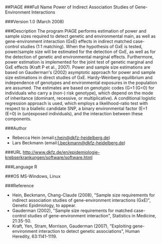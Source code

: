 ##PIAGE
###Full Name
Power of Indirect Association Studies of Gene-Environment Interactions

###Version
1.0 (March 2008)

###Description
The program PIAGE performs estimation of power and sample sizes required to detect genetic and environmental main, as well as gene-environment interaction (GxE) effects in indirect matched case-control studies (1:1 matching). When the hypothesis of GxE is tested, power/sample size will be estimated for the detection of GxE, as well as for the detection of genetic and environmental marginal effects. Furthermore, power estimation is implemented for the joint test of genetic marginal and GxE effects (Kraft P et al., 2007). Power and sample size estimations are based on Gauderman's (2002) asymptotic approach for power and sample size estimations in direct studies of GxE. Hardy-Weinberg equilibrium and independence of genotypes and environmental exposures in the population are assumed. The estimates are based on genotypic codes (G=1 (G=0) for individuals who carry a (non-) risk genotype), which depend on the mode of inheritance (dominant, recessive, or multiplicative). A conditional logistic regression approach is used, which employs a likelihood-ratio test with respect to a biallelic candidate SNP, a binary environmental factor (E=1 (E=0) in (un)exposed individuals), and the interaction between these components.

###Author
* Rebecca Hein (email:r.hein@dkfz-heidelberg.de)
* Lars Beckmann (email:l.beckmann@dkfz-heidelberg.de)

###URL
http://www.dkfz.de/en/epidemiologie-krebserkrankungen/software/software.html

###Language
R

###OS
MS-Windows, Linux

###Reference
* Hein, Beckmann, Chang-Claude (2008), "Sample size requirements for indirect association studies of gene-environment interactions (GxE)", Genetic Epidmiology, to appear.
* Gauderman (2002), "Sample size requirements for matched case-control studies of gene-environment interaction", Statistics in Medicine, 21:35-50.
* Kraft, Yen, Stram, Morrison, Gauderman (2007), "Exploiting gene-environment interaction to detect genetic associations", Human Heredity, 63:1141-1119.



